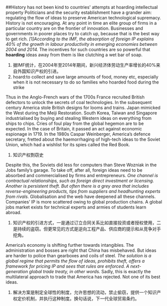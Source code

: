 ##History has not been kind to countries' attempts at hoarding intellectual property
Politicians and the security establishment have a grander aim: regulating the flow of ideas to preserve American technological supremacy. History is not encouraging. At any point in time an elite group of firms in a particular country are on the frontier of innovation. Businesses and governments in poorer places try to catch up, because that is the best way to get rich. *[1]According to the IMF, the absorption of foreign IP explains 40% of the growth in labour productivity in emerging economies between 2004 and 2014.* The incentives for such countries are so powerful that **hoarding** ideas away from them is like clutching a wet bar of soap.
1. 据IMF统计，在2004年至2014年期间，新兴经济体劳动生产率增长的40%来自外国知识产权的引进。
2. hoard:to collect and save large amounts of food, money etc, especially when it is not necessary to do so
families who hoarded food during the strike

Thus in the Anglo-French wars of the 1700s France recruited British defectors to unlock the secrets of coal technologies. In the subsequent century America stole British designs for looms and trains. Japan mimicked the West during the Meiji Restoration. South Korea, Taiwan and Singapore industrialised by buying and stealing Western ideas on everything from ships to chips. Cries of foul play from the global hegemon are to be expected. In the case of Britain, it passed an act against economic espionage in 1719. In the 1980s Caspar Weinberger, America’s defence secretary, fretted about the haemorrhaging of high-tech ideas to the Soviet Union, which had a wishlist for its spies called the Red Book.
1. 知识产权剽窃史

Despite this, the Soviets did less for computers than Steve Wozniak in the Jobs family’s garage. To take off, after all, foreign ideas need to be absorbed and commercialised by firms and entrepreneurs. *One channel is contractual relationships, such as foreign direct investment or licensing. Another is persistent theft. But often there is a grey area that includes reverse-engineering products, tips from suppliers and headhunting experts from rivals.* Globalisation and the web have deepened all these channels. Companies’ IP is more scattered owing to global production chains. A global jobs market exists for technical experts and armies of students learn abroad.
1. 知识产权的引进方式，一是通过订立合同关系比如直接投资或者授权使用，二是持续的盗窃。但更常见的方式是逆向工程产品、供应商的提示和从竞争对手挖角。

America’s economy is shifting further towards intangibles. The administration and bosses are right that China has misbehaved. But ideas are harder to police than gearboxes and coils of steel. *The solution is a global regime that permits the flow of ideas, prohibits theft, offers a framework for pricing IP and sees that rules are enforced. A next-generation global trade treaty, in other words.* Sadly, this is exactly the multilateral approach to trade that America has rejected. Not one of its best ideas.
1. 解决方案是制定全球性的制度，允许思想的流动，禁止偷窃，提供一个知识产权定价机制，并执行这种制度。换句话说，下一代全球贸易条约。